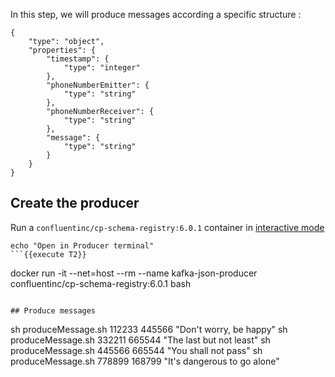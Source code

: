 
In this step, we will produce messages according a specific structure :

<pre><code>{
    "type": "object",
    "properties": {
        "timestamp": {
            "type": "integer"
        },
        "phoneNumberEmitter": {
            "type": "string"
        },
        "phoneNumberReceiver": {
            "type": "string"
        },
        "message": {
            "type": "string"
        }
    }
}</code></pre>

## Create the producer

Run a `confluentinc/cp-schema-registry:6.0.1` container in [interactive mode](https://docs.docker.com/engine/reference/commandline/run/#assign-name-and-allocate-pseudo-tty---name--it)

```
echo "Open in Producer terminal"
```{{execute T2}}

```
docker run -it --net=host --rm --name kafka-json-producer confluentinc/cp-schema-registry:6.0.1 bash
```{{execute T2}}

## Produce messages

```
sh produceMessage.sh 112233 445566 "Don't worry, be happy"
sh produceMessage.sh 332211 665544 "The last but not least"
sh produceMessage.sh 445566 665544 "You shall not pass"
sh produceMessage.sh 778899 168799 "It's dangerous to go alone"
```{{execute T2}}
